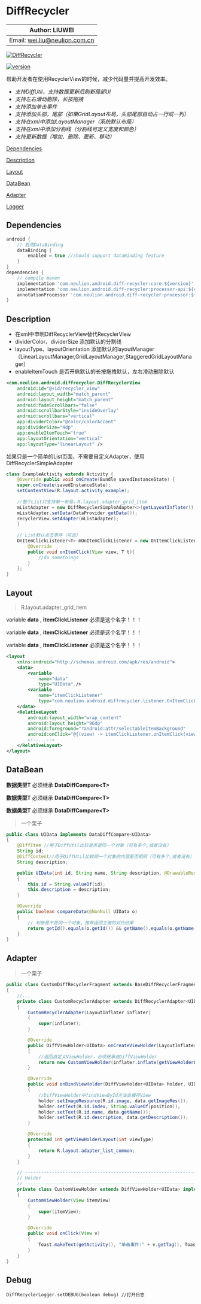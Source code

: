 DiffRecycler
============

|        Author: LIUWEI         |
|-------------------------------|
| Email: wei.liu@neulion.com.cn |


[![DiffRecycler](https://img.shields.io/badge/diffrecycler-snapshot-green.svg)](https://gitlab.neulion.com.cn:645/Wei.Liu/RecyclerView-Support)

[![version](https://img.shields.io/badge/version-1.0.2--snapshot-brightgreen.svg)](https://android-sdks.neulion.net.cn/#view-repositories;snapshots~browsestorage)


帮助开发者在使用RecyclerView的时候，减少代码量并提高开发效率。

- *支持DiffUtil，支持数据更新后刷新局部UI*
- *支持左右滑动删除，长按拖拽*
- *支持添加单击事件*
- *支持添加头部，尾部（如果GridLayout布局，头部尾部自动占一行或一列）*
- *支持在xml中添加LayoutManager（系统默认布局）*
- *支持在xml中添加分割线（分割线可定义宽度和颜色）*
- *支持更新数据（增加、删除、更新、移动）*

[Dependencies](#dependencies)

[Description](#description)

[Layout](#layout)

[DataBean](#databean)

[Adapter](#adapter)

[Logger](#debug)


Dependencies
------------

```groovy
android {
    // 启用DataBinding
    dataBinding {
        enabled = true //should support dataBinding feature
    }
}
dependencies {
    // compile maven
    implementation 'com.neulion.android.diff-recycler:core:${version}'
    implementation 'com.neulion.android.diff-recycler:processor-api:${version}'
    annotationProcessor 'com.neulion.android.diff-recycler:processor:${version}'
}
```

Description
-----------

- 在xml中申明DiffRecyclerView替代RecyclerView
- dividerColor、dividerSize 添加默认的分割线
- layoutType、layoutOrientation
  添加默认的layoutManager（LinearLayoutManager,GridLayoutManager,StaggeredGridLayoutManager）
- enableItemTouch 是否开启默认的长按拖拽默认，左右滑动删除默认

```xml
<com.neulion.android.diffrecycler.DiffRecyclerView
    android:id="@+id/recycler_view"
    android:layout_width="match_parent"
    android:layout_height="match_parent"
    android:fadeScrollbars="false"
    android:scrollbarStyle="insideOverlay"
    android:scrollbars="vertical"
    app:dividerColor="@color/colorAccent"
    app:dividerSize="4dp"
    app:enableItemTouch="true"
    app:layoutOrientation="vertical"
    app:layoutType="linearLayout" />
```

如果只是一个简单的List页面，不需要自定义Adapter，使用DiffRecyclerSimpleAdapter

```java
class ExampleActivity extends Activity { 
    @Override public void onCreate(Bundle savedInstanceState) {
    super.onCreate(savedInstanceState);
    setContentView(R.layout.activity_example);
   
    //整个List只支持单一布局，R.layout.adapter_grid_item
    mListAdapter = new DiffRecyclerSimpleAdapter<>(getLayoutInflater(), R.layout.adapter_grid_item, mOnItemClickListener);
    mListAdapter.setData(DataProvider.getData());
    recyclerView.setAdapter(mListAdapter);
    }
    
    // List默认点击事件（可选）
    OnItemClickListener<T> mOnItemClickListener = new OnItemClickListener<T>(){
        @Override
        public void onItemClick(View view, T t){
            //do somethings
        }
    };
}
```

Layout
------

>R.layout.adapter_grid_item

variable **data** , **itemClickListener** 必须是这个名字！！！

variable **data** , **itemClickListener** 必须是这个名字！！！

variable **data** , **itemClickListener** 必须是这个名字！！！

```xml
<layout
    xmlns:android="http://schemas.android.com/apk/res/android">
    <data>
        <variable
            name="data"
            type="UIData" />
        <variable
            name="itemClickListener"
            type="com.neulion.android.diffrecycler.listener.OnItemClickListener" />
    </data>
    <RelativeLayout
        android:layout_width="wrap_content"
        android:layout_height="96dp"
        android:foreground="?android:attr/selectableItemBackground"
        android:onClick="@{(view) -> itemClickListener.onItemClick(view , data)}">
        <!--...-->
    </RelativeLayout>
</layout>
```

DataBean
--------

**数据类型T** 必须继承 **DataDiffCompare\<T\>**

**数据类型T** 必须继承 **DataDiffCompare\<T\>**

**数据类型T** 必须继承 **DataDiffCompare\<T\>**

>一个栗子


```java
public class UIData implements DataDiffCompare<UIData>
{
    @DiffItem //用于DiffUtil比较是否是同一个对象（可有多个,或者没有）
    String id;
    @DiffContent//用于DiffUtil比较同一个对象的内容是否相同（可有多个,或者没有）
    String description;

    public UIData(int id, String name, String description, @DrawableRes int imageRes)
    {
        this.id = String.valueOf(id);
        this.description = description;
    }

    @Override
    public boolean compareData(@NonNull UIData o)
    {
        // 判断是不是同一个对象，推荐返回主键的对比结果
        return getId().equals(o.getId()) && getName().equals(o.getName());
    }
}
```

Adapter
-------

> 一个栗子


```java
public class CustomDiffRecyclerFragment extends BaseDiffRecyclerFragment
{
    //...
    private class CustomRecyclerAdapter extends DiffRecyclerAdapter<UIData>
    {
        CustomRecyclerAdapter(LayoutInflater inflater)
        {
            super(inflater);
        }

        @Override
        public DiffViewHolder<UIData> onCreateViewHolder(LayoutInflater inflater, ViewGroup parent, int viewType)
        {
            //返回自定义ViewHolder，必须继承自DiffViewHolder
            return new CustomViewHolder(inflater.inflate(getViewHolderLayout(viewType), parent, false));
        }

        @Override
        public void onBindViewHolder(DiffViewHolder<UIData> holder, UIData data, int position)
        {
            //DiffViewHolder中findViewById方法会缓存View
            holder.setImageResource(R.id.image, data.getImageRes());
            holder.setText(R.id.index, String.valueOf(position));
            holder.setText(R.id.name, data.getName());
            holder.setText(R.id.description, data.getDescription());
        }

        @Override
        protected int getViewHolderLayout(int viewType)
        {
            return R.layout.adapter_list_common;
        }
    }

    // -----------------------------------------------------------------------------------------------------------------------------------------------------------------------------
    // Holder
    // -----------------------------------------------------------------------------------------------------------------------------------------------------------------------------
    private class CustomViewHolder extends DiffViewHolder<UIData> implements OnClickListener
    {
        CustomViewHolder(View itemView)
        {
            super(itemView);
        }

        @Override
        public void onClick(View v)
        {
            Toast.makeText(getActivity(), "单击事件:" + v.getTag(), Toast.LENGTH_SHORT).show();
        }
    }
}
```

Debug
-----

```
DiffRecyclerLogger.setDEBUG(boolean debug) //打开日志
```

